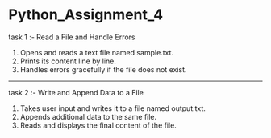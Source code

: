 # Python_Assignment_4

task 1 :- Read a File and Handle Errors 

1.   Opens and reads a text file named sample.txt.
2.   Prints its content line by line.
3.   Handles errors gracefully if the file does not exist.

_____________________________________________________________________________________________________________________________________________

task 2 :- Write and Append Data to a File

1.   Takes user input and writes it to a file named output.txt.
2.   Appends additional data to the same file.
3.   Reads and displays the final content of the file.
